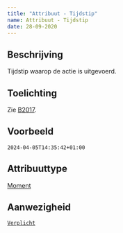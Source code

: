 ```yaml
---
title: "Attribuut - Tijdstip"
name: Attribuut - Tijdstip
date: 28-09-2020
---
```


## Beschrijving
Tijdstip waarop de actie is uitgevoerd.

## Toelichting
Zie [B2017](../../achtergronddocumentatie/ontwerp/artefacten/2017.md).

## Voorbeeld
`2024-04-05T14:35:42+01:00 `

## Attribuuttype
[Moment](../attribuuttypen/Moment.md)

## Aanwezigheid
[`Verplicht`](../../gegevenswoordenboek/readme.md#bijzondere-meta-attributen)

